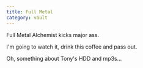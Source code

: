 ```yaml
---
title: Full Metal
category: vault
---
```


Full Metal Alchemist kicks major ass.

I'm going to watch it, drink this coffee and pass out.

Oh, something about Tony's HDD and mp3s...
